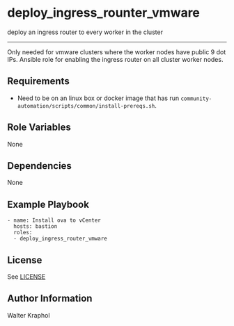 deploy_ingress_rounter_vmware
=========

deploy an ingress router to every worker in the cluster

---------

Only needed for vmware clusters where the worker nodes have public 9 dot IPs.
Ansible role for enabling the ingress router on all cluster worker nodes.

Requirements
------------

- Need to be on an linux box or docker image that has run `community-automation/scripts/common/install-prereqs.sh`.

Role Variables
--------------

None

Dependencies
------------

None

Example Playbook
----------------

    - name: Install ova to vCenter
      hosts: bastion
      roles:
      - deploy_ingress_router_vmware

License
-------

See [LICENSE](https://github.com/IBM/community-automation/blob/master/LICENSE)

Author Information
------------------

Walter Kraphol
